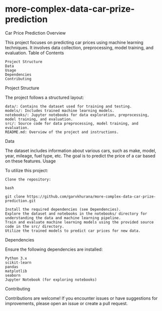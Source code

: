 # more-complex-data-car-prize-prediction
Car Price Prediction
Overview

This project focuses on predicting car prices using machine learning techniques. It involves data collection, preprocessing, model training, and evaluation.
Table of Contents

    Project Structure
    Data
    Usage
    Dependencies
    Contributing

Project Structure

The project follows a structured layout:

    data/: Contains the dataset used for training and testing.
    models/: Includes trained machine learning models.
    notebooks/: Jupyter notebooks for data exploration, preprocessing, model training, and evaluation.
    src/: Source code for data preprocessing, model training, and evaluation.
    README.md: Overview of the project and instructions.

Data

The dataset includes information about various cars, such as make, model, year, mileage, fuel type, etc. The goal is to predict the price of a car based on these features.
Usage

To utilize this project:

    Clone the repository:

    bash

    git clone https://github.com/garvkhurana/more-complex-data-car-prize-prediction.git

    Install the required dependencies (see Dependencies).
    Explore the dataset and notebooks in the notebooks/ directory for understanding the data and machine learning pipeline.
    Train and evaluate machine learning models using the provided source code in the src/ directory.
    Utilize the trained models to predict car prices for new data.

Dependencies

Ensure the following dependencies are installed:

    Python 3.x
    scikit-learn
    pandas
    matplotlib
    seaborn
    Jupyter Notebook (for exploring notebooks)


Contributing

Contributions are welcome! If you encounter issues or have suggestions for improvements, please open an issue or create a pull request.
